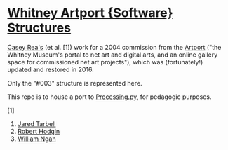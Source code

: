# [Whitney Artport {Software} Structures](https://artport.whitney.org/commissions/softwarestructures2016)
[Casey Rea's](http://reas.com) (et al. [1]) work for a 2004 commission from the [Artport](http://artport.whitney.org) ("the Whitney Museum's portal to net art and digital arts, and an online gallery space for commissioned net art projects"), which was (fortunately!) updated and restored in 2016.

Only the "#003" structure is represented here.

This repo is to house a port to [Processing.py](http://py.processing.org), for pedagogic purposes.

[1]

1. [Jared Tarbell](http://levitated.net)
1. [Robert Hodgin](http://flight404.com)
1. [William Ngan](http://metaphorical.net)
